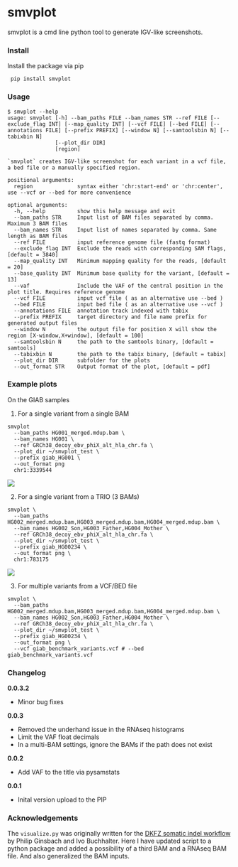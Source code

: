 # smvplot
smvplot is a cmd line python tool to generate IGV-like screenshots.

### Install
Install the package via pip

```
 pip install smvplot
```

### Usage
```
$ smvplot --help
usage: smvplot [-h] --bam_paths FILE --bam_names STR --ref FILE [--exclude_flag INT] [--map_quality INT] [--vcf FILE] [--bed FILE] [--annotations FILE] [--prefix PREFIX] [--window N] [--samtoolsbin N] [--tabixbin N]
               [--plot_dir DIR]
               [region]

`smvplot` creates IGV-like screenshot for each variant in a vcf file, a bed file or a manually specified region.

positional arguments:
  region              syntax either 'chr:start-end' or 'chr:center', use --vcf or --bed for more convenience

optional arguments:
  -h, --help          show this help message and exit
  --bam_paths STR     Input list of BAM files separated by comma. Maximum 3 BAM files
  --bam_names STR     Input list of names separated by comma. Same length as BAM files
  --ref FILE          input reference genome file (fastq format)
  --exclude_flag INT  Exclude the reads with corresponding SAM flags, [default = 3840]
  --map_quality INT   Minimum mapping quality for the reads, [default = 20]
  --base_quality INT  Minimum base quality for the variant, [default = 13]
  --vaf               Include the VAF of the central position in the plot title. Requires reference genome
  --vcf FILE          input vcf file ( as an alternative use --bed )
  --bed FILE          input bed file ( as an alternative use --vcf )
  --annotations FILE  annotation track indexed with tabix
  --prefix PREFIX     target directory and file name prefix for generated output files
  --window N          the output file for position X will show the region [X-window,X+window], [default = 100]
  --samtoolsbin N     the path to the samtools binary, [default = samtools]
  --tabixbin N        the path to the tabix binary, [default = tabix]
  --plot_dir DIR      subfolder for the plots
  --out_format STR    Output format of the plot, [default = pdf]
```

### Example plots
On the GIAB samples

1. For a single variant from a single BAM
```
smvplot 
  --bam_paths HG001_merged.mdup.bam \
  --bam_names HG001 \
  --ref GRCh38_decoy_ebv_phiX_alt_hla_chr.fa \
  --plot_dir ~/smvplot_test \
  --prefix giab_HG001 \
  --out_format png
  chr1:3339544
```
![](examples/giab_HG001_chr1_3339544.png)

2. For a single variant from a TRIO (3 BAMs)

```
smvplot \
  --bam_paths HG002_merged.mdup.bam,HG003_merged.mdup.bam,HG004_merged.mdup.bam \
  --bam_names HG002_Son,HG003_Father,HG004_Mother \
  --ref GRCh38_decoy_ebv_phiX_alt_hla_chr.fa \
  --plot_dir ~/smvplot_test \
  --prefix giab_HG00234 \
  --out_format png \
  chr1:783175
```
![](examples/giab_HG00234_chr1_783175.png)

3. For multiple variants from a VCF/BED file

```
smvplot \
  --bam_paths HG002_merged.mdup.bam,HG003_merged.mdup.bam,HG004_merged.mdup.bam \
  --bam_names HG002_Son,HG003_Father,HG004_Mother \
  --ref GRCh38_decoy_ebv_phiX_alt_hla_chr.fa \
  --plot_dir ~/smvplot_test \
  --prefix giab_HG00234 \
  --out_format png \
  --vcf giab_benchmark_variants.vcf # --bed giab_benchmark_variants.vcf
```
### Changelog

**0.0.3.2**
- Minor bug fixes

**0.0.3**
- Removed the underhand issue in the RNAseq histograms
- Limit the VAF float decimals
- In a multi-BAM settings, ignore the BAMs if the path does not exist

**0.0.2**
- Add VAF to the title via pysamstats

**0.0.1**
- Inital version upload to the PIP 

### Acknowledgements
The `visualize.py` was originally written for the [DKFZ somatic indel workflow](https://github.com/DKFZ-ODCF/IndelCallingWorkflow) by Philip Ginsbach and Ivo Buchhalter. Here I have updated script to a python package and added a possibility of a third BAM and a RNAseq BAM file. And also generalized the BAM inputs.

